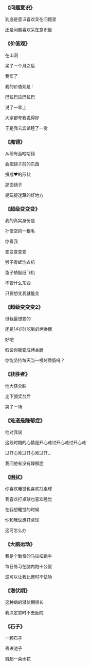 ### 《问题意识》

到底是意识喜欢呆在问题里

还是问题喜欢呆在意识里

### 《价值观》

在山洞

呆了一个月之后

我悟了

我的价值观是：

巴拉巴拉巴拉巴

说了一早上

大家都夸我说得好

于是我去宾馆睡了一觉

### 《魔镜》

从前有面哈哈镜

会把镜子前的东西

扭成❤️的形状

那面镜子

是玩捉迷藏的好地方

### 《超级变变变》

我的真实身份是

孙悟空的一根毛

你看我

变变变变变

猴子青蛙洗衣机

兔子蜻蜓纸飞机

不管什么东西

只要想变我就能变

### 《超级变变变2》

但我最想变的

还是14岁时吃到的烤香肠

好吧

假设你能变成烤香肠

你能坚持每天当一根烤香肠吗？

### 《获胜者》

他大获全胜

走下颁奖台后

哭了一场

### 《难道是躁郁症》

他对我说

这段时期的心情是开心难过开心难过开心难

过开心难过开心难过开…

我问他有没有躁郁症

### 《困扰》

你喜欢睡觉也喜欢打桌球

我喜欢打桌球也喜欢睡觉

在我想睡觉的时候

你和我说想打桌球

这可怎么办

### 《大脑运动》

我是个勤奋的马拉松跑手

每日练习在脑内跑十公里

这可以让我比赛时不怯场

### 《潜伏期》

这种病的潜伏期很长

我决定暂时不去医院

### 《石子》

一颗石子

丢进池子

溅起一朵水花